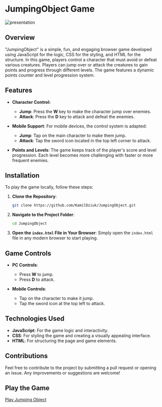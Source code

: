 
# JumpingObject Game

![presentation](assets/images/presentation.gif)

## Overview

"JumpingObject" is a simple, fun, and engaging browser game developed using JavaScript for the logic, CSS for the styling, and HTML for the structure. In this game, players control a character that must avoid or defeat various creatures. Players can jump over or attack the creatures to gain points and progress through different levels. The game features a dynamic points counter and level progression system.

## Features

* **Character Control:**

  * **Jump**: Press the **W** key to make the character jump over enemies.
  * **Attack**: Press the **D** key to attack and defeat the enemies.

* **Mobile Support**: For mobile devices, the control system is adapted:

  * **Jump**: Tap on the main character to make them jump.
  * **Attack**: Tap the sword icon located in the top left corner to attack.

* **Points and Levels**: The game keeps track of the player's score and level progression. Each level becomes more challenging with faster or more frequent enemies.

## Installation

To play the game locally, follow these steps:

1. **Clone the Repository**:

   ```bash
   git clone https://github.com/KamilDziuk/JumpingObject.git
   ```

2. **Navigate to the Project Folder**:

   ```bash
   cd JumpingObject
   ```

3. **Open the `index.html` File in Your Browser**:
   Simply open the `index.html` file in any modern browser to start playing.

## Game Controls

* **PC Controls**:

  * Press **W** to jump.
  * Press **D** to attack.
* **Mobile Controls**:

  * Tap on the character to make it jump.
  * Tap the sword icon at the top left to attack.

## Technologies Used

* **JavaScript**: For the game logic and interactivity.
* **CSS**: For styling the game and creating a visually appealing interface.
* **HTML**: For structuring the page and game elements.

## Contributions

Feel free to contribute to the project by submitting a pull request or opening an issue. Any improvements or suggestions are welcome!

## Play the Game
[Play Jumping Object](https://jumping-object.vercel.app/)
